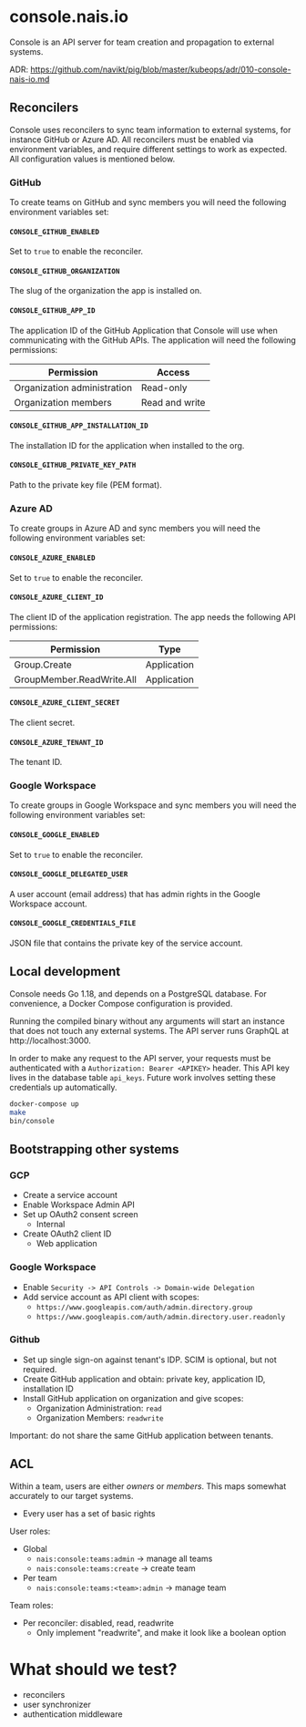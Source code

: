# console.nais.io

Console is an API server for team creation and propagation to external systems.

ADR: https://github.com/navikt/pig/blob/master/kubeops/adr/010-console-nais-io.md

## Reconcilers

Console uses reconcilers to sync team information to external systems, for instance GitHub or Azure AD. All reconcilers
must be enabled via environment variables, and require different settings to work as expected. All configuration values
is mentioned below.

### GitHub

To create teams on GitHub and sync members you will need the following environment variables set:

#### `CONSOLE_GITHUB_ENABLED`

Set to `true` to enable the reconciler.

#### `CONSOLE_GITHUB_ORGANIZATION`

The slug of the organization the app is installed on.

#### `CONSOLE_GITHUB_APP_ID`

The application ID of the GitHub Application that Console will use when communicating with the GitHub APIs. The 
application will need the following permissions:

| Permission                  | Access         |
|-----------------------------|----------------|
| Organization administration | Read-only      |
| Organization members        | Read and write |

#### `CONSOLE_GITHUB_APP_INSTALLATION_ID`

The installation ID for the application when installed to the org.

#### `CONSOLE_GITHUB_PRIVATE_KEY_PATH`

Path to the private key file (PEM format).

### Azure AD

To create groups in Azure AD and sync members you will need the following environment variables set:

#### `CONSOLE_AZURE_ENABLED`

Set to `true` to enable the reconciler.

#### `CONSOLE_AZURE_CLIENT_ID`

The client ID of the application registration. The app needs the following API permissions:

| Permission                | Type        |
|---------------------------|-------------|
| Group.Create              | Application |
| GroupMember.ReadWrite.All | Application |

#### `CONSOLE_AZURE_CLIENT_SECRET`

The client secret.

#### `CONSOLE_AZURE_TENANT_ID`

The tenant ID.

### Google Workspace

To create groups in Google Workspace and sync members you will need the following environment variables set:

#### `CONSOLE_GOOGLE_ENABLED`

Set to `true` to enable the reconciler.

#### `CONSOLE_GOOGLE_DELEGATED_USER`

A user account (email address) that has admin rights in the Google Workspace account.

#### `CONSOLE_GOOGLE_CREDENTIALS_FILE`

JSON file that contains the private key of the service account.

## Local development

Console needs Go 1.18, and depends on a PostgreSQL database.
For convenience, a Docker Compose configuration is provided.

Running the compiled binary without any arguments will start an instance that
does not touch any external systems. The API server runs GraphQL at http://localhost:3000.

In order to make any request to the API server, your requests must be authenticated
with a `Authorization: Bearer <APIKEY>` header. This API key lives in the database table `api_keys`.
Future work involves setting these credentials up automatically.

```sh
docker-compose up
make
bin/console
```


## Bootstrapping other systems

### GCP
* Create a service account
* Enable Workspace Admin API
* Set up OAuth2 consent screen
  * Internal
* Create OAuth2 client ID
  * Web application

### Google Workspace
* Enable `Security -> API Controls -> Domain-wide Delegation`
* Add service account as API client with scopes:
  * `https://www.googleapis.com/auth/admin.directory.group`
  * `https://www.googleapis.com/auth/admin.directory.user.readonly`

### Github
* Set up single sign-on against tenant's IDP. SCIM is optional, but not required.
* Create GitHub application and obtain: private key, application ID, installation ID
* Install GitHub application on organization and give scopes:
  * Organization Administration: `read`
  * Organization Members: `readwrite`

Important: do not share the same GitHub application between tenants.


## ACL

Within a team, users are either _owners_ or _members_. This maps somewhat accurately
to our target systems.

* Every user has a set of basic rights

User roles:

* Global
  * `nais:console:teams:admin` -> manage all teams
  * `nais:console:teams:create` -> create team
* Per team
  * `nais:console:teams:<team>:admin` -> manage team

Team roles:

* Per reconciler: disabled, read, readwrite
  * Only implement "readwrite", and make it look like a boolean option


# What should we test?

* reconcilers
* user synchronizer
* authentication middleware
